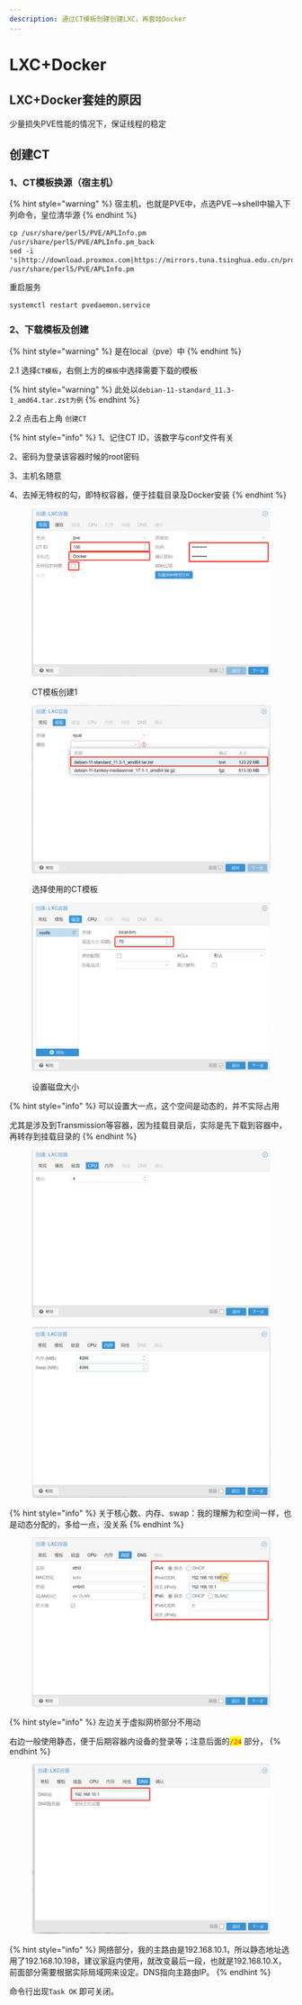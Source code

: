 ```yaml
---
description: 通过CT模板创建创建LXC，再套娃Docker
---
```


# LXC+Docker

## LXC+Docker套娃的原因

少量损失PVE性能的情况下，保证线程的稳定

## 创建CT

### 1、CT模板换源（宿主机）

{% hint style="warning" %}
宿主机，也就是PVE中，点选PVE-->shell中输入下列命令，皇位清华源
{% endhint %}

```
cp /usr/share/perl5/PVE/APLInfo.pm /usr/share/perl5/PVE/APLInfo.pm_back
sed -i 's|http://download.proxmox.com|https://mirrors.tuna.tsinghua.edu.cn/proxmox|g' /usr/share/perl5/PVE/APLInfo.pm
```

重启服务

```
systemctl restart pvedaemon.service
```

### 2、下载模板及创建

{% hint style="warning" %}
是在local（pve）中
{% endhint %}

2.1 选择`CT模板`，右侧上方的`模板`中选择需要下载的模板

{% hint style="warning" %}
此处以`debian-11-standard_11.3-1_amd64.tar.zst为例`
{% endhint %}

2.2 点击右上角 `创建CT` &#x20;

{% hint style="info" %}
1、记住CT ID，该数字与conf文件有关

2、密码为登录该容器时候的root密码

3、主机名随意

4、去掉无特权的勾，即特权容器，便于挂载目录及Docker安装
{% endhint %}

<figure><img src="../.gitbook/assets/image (7).png" alt=""><figcaption><p>CT模板创建1</p></figcaption></figure>

<figure><img src="../.gitbook/assets/image.png" alt=""><figcaption><p>选择使用的CT模板</p></figcaption></figure>

<figure><img src="../.gitbook/assets/image (3).png" alt=""><figcaption><p>设置磁盘大小</p></figcaption></figure>

{% hint style="info" %}
可以设置大一点，这个空间是动态的，并不实际占用

尤其是涉及到Transmission等容器，因为挂载目录后，实际是先下载到容器中，再转存到挂载目录的
{% endhint %}

<figure><img src="../.gitbook/assets/image (6).png" alt=""><figcaption></figcaption></figure>

<figure><img src="../.gitbook/assets/image (4).png" alt=""><figcaption></figcaption></figure>

{% hint style="info" %}
关于核心数、内存、swap：我的理解为和空间一样，也是动态分配的，多给一点，没关系
{% endhint %}

<figure><img src="../.gitbook/assets/image (1).png" alt=""><figcaption></figcaption></figure>

{% hint style="info" %}
左边关于虚拟网桥部分不用动

右边一般使用静态，便于后期容器内设备的登录等；注意后面的<mark style="color:red;">`/24`</mark> 部分，
{% endhint %}

<figure><img src="../.gitbook/assets/image (2).png" alt=""><figcaption></figcaption></figure>

{% hint style="info" %}
网络部分，我的主路由是192.168.10.1，所以静态地址选用了192.168.10.198，建议家庭内使用，就改变最后一段，也就是192.168.10.X，前面部分需要根据实际局域网来设定。DNS指向主路由IP。
{% endhint %}

命令行出现`Task OK` 即可关闭。
